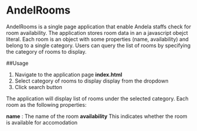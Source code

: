 # AndelRooms

AndelRooms is a single page application that enable Andela staffs check for room availability. The application stores room data in an a javascript obejct literal. Each room is an object with some properties
(name, availability) and belong to a single category.
Users can query the list of rooms by specifying the category of rooms to display.

##Usage 

1. Navigate to the application page **index.html**
2. Select category of rooms to display display from the dropdown
3. Click search button

The application will display list of rooms under the selected category. Each room as the following properties:

**name** : The name of the room
**availability** This indicates whether the room is available for accomodation
 